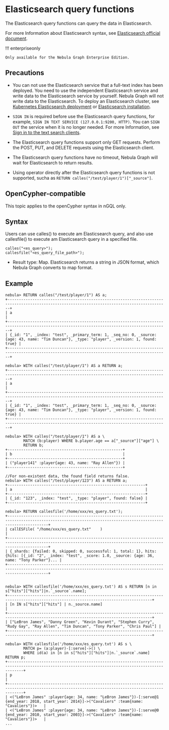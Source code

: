 # Elasticsearch query functions

The Elasticsearch query functions can query the data in Elasticsearch.

For more Information about Elasticsearch syntax, see [Elasticsearch official document](https://www.elastic.co/guide/en/elasticsearch/reference/current/search-your-data.html).

!!! enterpriseonly

    Only available for the Nebula Graph Enterprise Edition.

## Precautions

- You can not use the Elasticsearch service that a full-text index has been deployed. You need to use the independent Elasticsearch service and write data to the Elasticsearch service by yourself. Nebula Graph will not write data to the Elasticsearch. To deploy an Elasticsearch cluster, see [Kubernetes Elasticsearch deployment](https://www.elastic.co/guide/en/cloud-on-k8s/current/k8s-deploy-elasticsearch.html) or [Elasticsearch installation](https://www.elastic.co/guide/en/elasticsearch/reference/7.15/targz.html).

- `SIGN IN` is required before use the Elasticsearch query functions, for example, `SIGN IN TEXT SERVICE (127.0.0.1:9200, HTTP)`. You can `SIGN OUT` the service when it is no longer needed. For more Information, see  [Sign in to the text search clients](../../4.deployment-and-installation/6.deploy-text-based-index/2.deploy-es.md#_sign_in_to_the_text_search_clients).

- The Elasticsearch query functions support only GET requests. Perform the POST, PUT, and DELETE requests using the Elasticsearch client.

- The Elasticsearch query functions have no timeout, Nebula Graph will wait for Elasticsearch to return results.

- Using operator directly after the Elasticsearch query functions is not supported, sucha as `RETURN calles("/test/player/1")["_source"]`.

## OpenCypher-compatible

This topic applies to the openCypher syntax in nGQL only.

## Syntax

Users can use calles() to execute am Elasticsearch query, and also use callesfile() to execute am Elasticsearch query in a specified file.

```ngql
calles("<es_query>");
callesfile("<es_query_file_path>");
```

- Result type: Map. Elasticsearch returns a string in JSON format, which Nebula Graph converts to map format.

## Example

```ngql
nebula> RETURN calles("/test/player/1") AS a;
+---------------------------------------------------------------------------------------------------------------------------------------------+
| a                                                                                                                                           |
+---------------------------------------------------------------------------------------------------------------------------------------------+
| {_id: "1", _index: "test", _primary_term: 1, _seq_no: 0, _source: {age: 43, name: "Tim Duncan"}, _type: "player", _version: 1, found: true} |
+---------------------------------------------------------------------------------------------------------------------------------------------+

nebula> WITH calles("/test/player/1") AS a RETURN a;
+---------------------------------------------------------------------------------------------------------------------------------------------+
| a                                                                                                                                           |
+---------------------------------------------------------------------------------------------------------------------------------------------+
| {_id: "1", _index: "test", _primary_term: 1, _seq_no: 0, _source: {age: 43, name: "Tim Duncan"}, _type: "player", _version: 1, found: true} |
+---------------------------------------------------------------------------------------------------------------------------------------------+

nebula> WITH calles("/test/player/1") AS a \
        MATCH (b:player) WHERE b.player.age == a["_source"]["age"] \
        RETURN b;
+---------------------------------------------------+
| b                                                 |
+---------------------------------------------------+
| ("player141" :player{age: 43, name: "Ray Allen"}) |
+---------------------------------------------------+

//For non-existent data, the found field returns false.
nebula> WITH calles("/test/player/123") AS a RETURN a;
+-------------------------------------------------------------+
| a                                                           |
+-------------------------------------------------------------+
| {_id: "123", _index: "test", _type: "player", found: false} |
+-------------------------------------------------------------+

nebula> RETURN callesfile('/home/xxx/es_query.txt');
+--------------------------------------------------------------------------------------------------------------------------------------------------------------+
| callESFile( "/home/xxx/es_query.txt"    )                                                                                                                    |
+--------------------------------------------------------------------------------------------------------------------------------------------------------------+
| {_shards: {failed: 0, skipped: 0, successful: 1, total: 1}, hits: {hits: [{_id: "2", _index: "test", _score: 1.0, _source: {age: 36, name: "Tony Parker"}... |
+--------------------------------------------------------------------------------------------------------------------------------------------------------------+


nebula> WITH callesfile('/home/xxx/es_query.txt') AS s RETURN [n in s["hits"]["hits"]|n.`_source`.name];
+--------------------------------------------------------------------------------------------------------------------------------------+
| [n IN s["hits"]["hits"] | n._source.name]                                                                                            |
+--------------------------------------------------------------------------------------------------------------------------------------+
| ["LeBron James", "Danny Green", "Kevin Durant", "Stephen Curry", "Rudy Gay", "Ray Allen", "Tim Duncan", "Tony Parker", "Chris Paul"] |
+--------------------------------------------------------------------------------------------------------------------------------------+

nebula> WITH callesfile('/home/xxx/es_query.txt') AS s \
        MATCH p= (a:player)-[:serve]->() \
        WHERE id(a) in [n in s["hits"]["hits"]|n.`_source`.name] RETURN p;
+---------------------------------------------------------------------------------------------------------------------------------------------------+
| p                                                                                                                                                 |
+---------------------------------------------------------------------------------------------------------------------------------------------------+
| <("LeBron James" :player{age: 34, name: "LeBron James"})-[:serve@1 {end_year: 2018, start_year: 2014}]->("Cavaliers" :team{name: "Cavaliers"})>   |
| <("LeBron James" :player{age: 34, name: "LeBron James"})-[:serve@0 {end_year: 2010, start_year: 2003}]->("Cavaliers" :team{name: "Cavaliers"})>   |
...
```